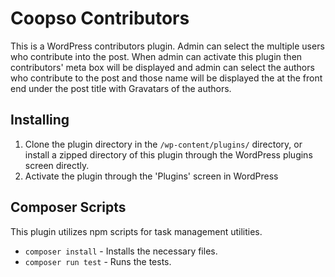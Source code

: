 # Coopso Contributors
This is a WordPress contributors plugin. Admin can select the multiple users who contribute into the post. When admin can activate this plugin then contributors' meta box will be displayed and admin can select the authors who contribute to the post and those name will be displayed the at the front end under the post title with Gravatars of the authors.

## Installing 

1. Clone the plugin directory in the `/wp-content/plugins/` directory, or install a zipped directory of this plugin through the WordPress plugins screen directly.
2. Activate the plugin through the 'Plugins' screen in WordPress

## Composer Scripts

This plugin utilizes npm scripts for task management utilities.

* `composer install` - Installs the necessary files.
* `composer run test` - Runs the tests.
